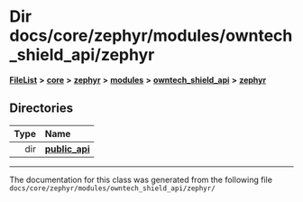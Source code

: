

# Dir docs/core/zephyr/modules/owntech\_shield\_api/zephyr



[**FileList**](files.md) **>** [**core**](dir_771164b9325b04f1442f7a3ffa8ecb89.md) **>** [**zephyr**](dir_09002e7ce91f09aeb040dfd1861a47f4.md) **>** [**modules**](dir_6d0fb8ab814c517e7f155fb837e32f72.md) **>** [**owntech\_shield\_api**](dir_9a89dd71eabb2209bdecc753bd3dc4ac.md) **>** [**zephyr**](dir_b3d0c58b5ddf7b1e26f8d905ca8e43b0.md)














## Directories

| Type | Name |
| ---: | :--- |
| dir | [**public\_api**](dir_1545707aba7ea3e5dcde32c7d0a91b3a.md) <br> |

























































------------------------------
The documentation for this class was generated from the following file `docs/core/zephyr/modules/owntech_shield_api/zephyr/`

